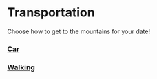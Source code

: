 # Transportation
Choose how to get to the mountains for your date!

### [Car](car.md)
### [Walking](walking.md)
